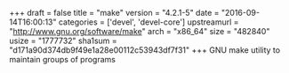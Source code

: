 +++
draft = false
title = "make"
version = "4.2.1-5"
date = "2016-09-14T16:00:13"
categories = ['devel', 'devel-core']
upstreamurl = "http://www.gnu.org/software/make"
arch = "x86_64"
size = "482840"
usize = "1777732"
sha1sum = "d171a90d374db9f49e1a28e00112c53943df7f31"
+++
GNU make utility to maintain groups of programs